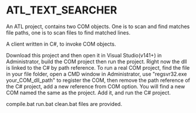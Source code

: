 # ATL_TEXT_SEARCHER

An ATL project, contains two COM objects.
One is to scan and find matches file paths, one is to scan files to find matched lines.

A client written in C#, to invoke COM objects.

Download this project and then open it in Visual Studio(v141+) in Administrator, build the COM project then run the project.
Right now the dll is linked to the C# by path reference.
To run a real COM project, find the file in your file folder, open a CMD window in Administrator,
use "regsvr32.exe your_COM_dll_path" to register the COM, then remove the path reference of the C# project, add a new reference from COM option.
You will find a new COM named the same as the project. Add it, and run the C# project.

compile.bat run.bat clean.bat files are provided.
